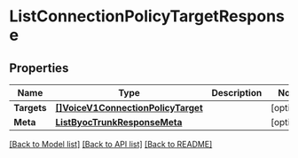 # ListConnectionPolicyTargetResponse

## Properties

Name | Type | Description | Notes
------------ | ------------- | ------------- | -------------
**Targets** | [**[]VoiceV1ConnectionPolicyTarget**](VoiceV1ConnectionPolicyTarget.md) |  |[optional] 
**Meta** | [**ListByocTrunkResponseMeta**](ListByocTrunkResponseMeta.md) |  |[optional] 

[[Back to Model list]](../README.md#documentation-for-models) [[Back to API list]](../README.md#documentation-for-api-endpoints) [[Back to README]](../README.md)


